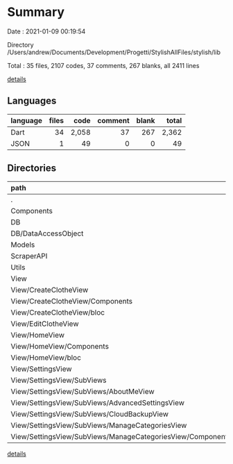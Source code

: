 # Summary

Date : 2021-01-09 00:19:54

Directory /Users/andrew/Documents/Development/Progetti/StylishAllFiles/stylish/lib

Total : 35 files,  2107 codes, 37 comments, 267 blanks, all 2411 lines

[details](details.md)

## Languages
| language | files | code | comment | blank | total |
| :--- | ---: | ---: | ---: | ---: | ---: |
| Dart | 34 | 2,058 | 37 | 267 | 2,362 |
| JSON | 1 | 49 | 0 | 0 | 49 |

## Directories
| path | files | code | comment | blank | total |
| :--- | ---: | ---: | ---: | ---: | ---: |
| . | 35 | 2,107 | 37 | 267 | 2,411 |
| Components | 6 | 240 | 0 | 24 | 264 |
| DB | 5 | 284 | 22 | 71 | 377 |
| DB/DataAccessObject | 3 | 210 | 14 | 59 | 283 |
| Models | 3 | 143 | 0 | 36 | 179 |
| ScraperAPI | 1 | 33 | 0 | 6 | 39 |
| Utils | 2 | 83 | 0 | 6 | 89 |
| View | 17 | 1,224 | 13 | 117 | 1,354 |
| View/CreateClotheView | 4 | 304 | 7 | 39 | 350 |
| View/CreateClotheView/Components | 2 | 124 | 1 | 15 | 140 |
| View/CreateClotheView/bloc | 1 | 27 | 3 | 8 | 38 |
| View/EditClotheView | 1 | 220 | 5 | 18 | 243 |
| View/HomeView | 6 | 336 | 0 | 31 | 367 |
| View/HomeView/Components | 3 | 243 | 0 | 18 | 261 |
| View/HomeView/bloc | 2 | 48 | 0 | 8 | 56 |
| View/SettingsView | 6 | 364 | 1 | 29 | 394 |
| View/SettingsView/SubViews | 5 | 291 | 1 | 24 | 316 |
| View/SettingsView/SubViews/AboutMeView | 1 | 19 | 0 | 1 | 20 |
| View/SettingsView/SubViews/AdvancedSettingsView | 1 | 19 | 0 | 2 | 21 |
| View/SettingsView/SubViews/CloudBackupView | 1 | 19 | 0 | 2 | 21 |
| View/SettingsView/SubViews/ManageCategoriesView | 2 | 234 | 1 | 19 | 254 |
| View/SettingsView/SubViews/ManageCategoriesView/Components | 1 | 7 | 0 | 2 | 9 |

[details](details.md)
